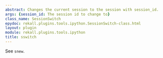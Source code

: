 ```yaml
---
abstract: Changes the current session to the session with session_id.
args: {session_id: The session id to change to}
class_name: SessionSwitch
epydoc: rekall.plugins.tools.ipython.SessionSwitch-class.html
layout: plugin
module: rekall.plugins.tools.ipython
title: sswitch
---
```


See `snew`.
